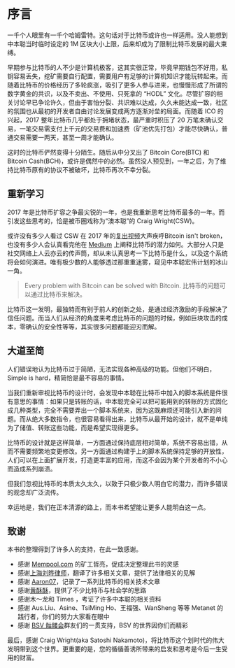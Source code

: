 # 序言

一千个人眼里有一千个哈姆雷特。这句话对于比特币或许也一样适用。没人能想到中本聪当时临时设定的 1M 区块大小上限，后来却成为了限制比特币发展的最大束缚。

早期参与比特币的人不少是计算机极客，这其实很正常，毕竟早期钱包不好用，私钥容易丢失，挖矿需要自行配置，需要用户有足够的计算机知识才能玩转起来。而随着比特币的价格经历了多轮疯涨，吸引了更多人参与进来，也慢慢形成了所谓的数字黄金的共识，以及不卖出、不使用、只死拿的 “HODL” 文化。尽管扩容的相关讨论早已争论许久，但由于害怕分裂、共识难以达成，久久未能达成一致，社区的氛围也从最初的开发者自由讨论发展变成两方逐渐对垒的局面。而随着 ICO 的兴起，2017 整年比特币几乎都处于拥堵状态，最严重时积压了 20 万笔未确认交易，一笔交易需支付上千元的交易费和加速费（矿池优先打包）才能尽快确认，普通交易需要一两天，甚至一周才能确认。

这时的比特币俨然变得十分陌生。随后从中分叉出了 Bitcoin Core(BTC) 和 Bitcoin Cash(BCH)，或许是偶然中的必然。虽然没人预见到，一年之后，为了维持比特币原有的协议不被破坏，比特币再次不幸分裂。



## 重新学习

2017 年是比特币扩容之争最尖锐的一年，也是我重新思考比特币最多的一年。而引发这些思考的，恰是被币圈戏称为“澳本聪”的 Craig Wright(CSW)。

或许没有多少人看过 CSW 在 2017 年的[复出视频](https://www.youtube.com/watch?v=v1_gxvx_QGo)大声疾呼Bitcoin isn't broken，也没有多少人会认真看完他在 [Medium](https://medium.com/@craig_10243) 上阐释比特币的潜力如何。大部分人只是社交网络上人云亦云的传声筒，却从未认真思考一下比特币是什么，以及这个系统将会如何演进。唯有极少数的人能够透过那重重迷雾，窥见中本聪宏伟计划的冰山一角。

> Every problem with Bitcoin can be solved with Bitcoin.
> 比特币的问题可以通过比特币来解决。

比特币这一发明，最独特而有别于前人的创新之处，是通过经济激励的手段解决了信任问题。而当人们从经济的角度来考虑比特币的问题的时候，例如巨块攻击的成本，零确认的安全性等等，其实很多问题都能迎刃而解。

## 大道至简

人们错误地认为比特币过于简陋，无法实现各种高级的功能。但他们不明白，Simple is hard，精简恰是最不容易的事情。

当我们重新审视比特币的设计时，会发现中本聪在比特币中加入的脚本系统是件很有意思的事情：如果只是转账的话，中本聪完全可以把可能用到的转账的方式固化成几种类型，完全不需要弄出一个脚本系统来，因为这既麻烦还可能引入新的问题。而从绝大多数指令，也很容易看得出来，比特币从最开始的设计，就不是单纯为了储值、转账这些功能，而是希望实现得更多。

比特币的设计就是这样简单，一方面通过保持底层相对简单，系统不容易出错，从而不需要频繁地变更修改。另一方面通过构建于上的脚本系统保持足够的开放性，人们可以在上面扩展开发，打造更丰富的应用，而这不会因为某个开发者的不小心而造成系列崩溃。

但我们忽视比特币的本质太久太久，以致于只极少数人明白它的潜力，而许多错误的观念却广泛流传。

幸运地是，我们在正本清源的路上，而本书希望能让更多人能明白这一点。

## 致谢

本书的整理得到了许多人的支持，在此一致感谢。

* 感谢 [Mempool.com](http://mempool.com/) 的矿工哲亮，促成决定整理此书的灵感
* 感谢[上海刘晔律师](https://www.weibo.com/p/1005051768963455)，翻译了许多相关文章，提供了法律相关的见解
* 感谢 [Aaron07](https://aaron67.cc)，记录了一系列比特币的相关技术文章
* 感谢[黄酥酥](https://www.weibo.com/huanguncle)，提供了不少比特币与社会学的思路
* 感谢木～龙和 Times ，考证了许多中本聪的相关资料
* 感谢 Aus.Liu、Asine、TsiMing Ho、王福强、WanSheng 等等 Metanet 的践行者，你们的努力大家看在眼中
* 感谢 [BSV 骷髅会](https://svskull.club)群友们的一贯支持，BSV 的世界因你们而精彩

最后，感谢 Craig Wright(aka Satoshi Nakamoto)，将比特币这个划时代的伟大发明带到这个世界。更重要的是，您的循循善诱所带来的启发和思考是今后一生受用的财富。

